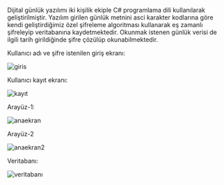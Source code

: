 Dijital günlük yazılımı iki kişilik ekiple C# programlama dili kullanılarak geliştirilmiştir. Yazılım girilen günlük metnini asci karakter kodlarına göre kendi geliştirdiğimiz özel şifreleme algoritması kullanarak eş zamanlı şifreleyip veritabanına kaydetmektedir.
Okunmak istenen günlük verisi de ilgili tarih girildiğinde şifre çözülüp okunabilmektedir.

Kullanıcı adı ve şifre istenilen giriş ekranı:

![giris](https://github.com/user-attachments/assets/4d1e1c30-a7e6-4796-b96d-1d6f12a2d098)

Kullanıcı kayıt ekranı:

![kayıt](https://github.com/user-attachments/assets/cb09dd04-7ec1-4176-9159-48de88e6a1d3)

Arayüz-1:

![anaekran](https://github.com/user-attachments/assets/e888c7a3-b1b8-4d56-af90-351856ecad58)

Arayüz-2

![anaekran2](https://github.com/user-attachments/assets/f98f3a54-40ae-4ac0-a0d4-7ecd7ada1cba)

Veritabanı:

![veritabanı](https://github.com/user-attachments/assets/db4578c8-149f-45cd-87bd-865faba9ba8e)


